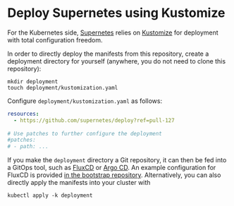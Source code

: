 # Deploy Supernetes using Kustomize

For the Kubernetes side, [Supernetes](https://github.com/supernetes/supernetes) relies on [Kustomize](https://kustomize.io/) for deployment with total configuration freedom.

In order to directly deploy the manifests from this repository, create a deployment directory for yourself (anywhere, you do not need to clone this repository):

```shell
mkdir deployment
touch deployment/kustomization.yaml
```

Configure `deployment/kustomization.yaml` as follows:

```yaml
resources:
  - https://github.com/supernetes/deploy?ref=pull-127
  
# Use patches to further configure the deployment
#patches:
# - path: ...
```

If you make the `deployment` directory a Git repository, it can then be fed into a GitOps tool, such as [FluxCD](https://fluxcd.io/) or [Argo CD](https://argoproj.github.io/cd/). An example configuration for FluxCD is provided [in the bootstrap repository](https://github.com/supernetes/bootstrap/tree/master/work/manifests/flux). Alternatively, you can also directly apply the manifests into your cluster with

```shell
kubectl apply -k deployment
```
